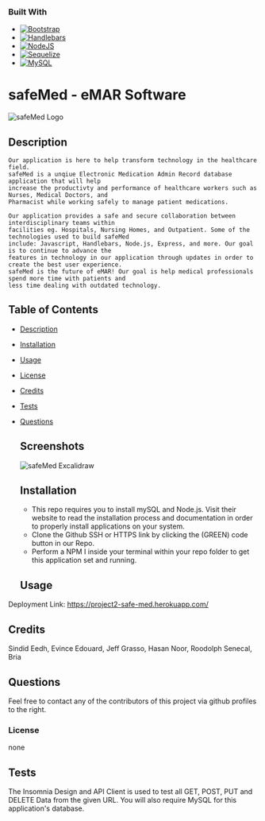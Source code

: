 ### Built With
*  [![Bootstrap][Bootstrap.com]][Bootstrap-url]
*  [![Handlebars][Handlebarsjs.com]][Handlebars-url]
*  [![NodeJS][Node.js]][Nodejs-url]
*  [![Sequelize][Sequelize]][Sequelize-url]
*  [![MySQL][MySQL]][MySQL-url]

# safeMed - eMAR Software
  ![safeMed Logo](./public/img/safeMed-icon.png "safeMed Logo")
  ## Description
    Our application is here to help transform technology in the healthcare field.
    safeMed is a unqiue Electronic Medication Admin Record database application that will help 
    increase the productivty and performance of healthcare workers such as Nurses, Medical Doctors, and 
    Pharmacist while working safely to manage patient medications. 
    
    Our application provides a safe and secure collaboration between interdisciplinary teams within 
    facilities eg. Hospitals, Nursing Homes, and Outpatient. Some of the technologies used to build safeMed 
    include: Javascript, Handlebars, Node.js, Express, and more. Our goal is to continue to advance the 
    features in technology in our application through updates in order to create the best user experience. 
    safeMed is the future of eMAR! Our goal is help medical professionals spend more time with patients and 
    less time dealing with outdated technology. 

 
## Table of Contents
- [Description](#description)
- [Installation](#installation)
- [Usage](#usage)
- [License](#license)
- [Credits](#credits)
- [Tests](#tests)
- [Questions](#questions)

  ## Screenshots
   ![safeMed Excalidraw](./public/img/safeMedexcalidraw.png "Excalidraw Mockup")

  ## Installation
  - This repo requires you to install mySQL and Node.js. Visit their website to read the installation process and documentation in order to properly install applications on your system. 
  - Clone the Github SSH or HTTPS link by clicking the (GREEN) code button in our Repo.
  - Perform a NPM I inside your terminal within your repo folder to get this application set and running. 
  
  ## Usage
Deployment Link: https://project2-safe-med.herokuapp.com/ 

  ## Credits
   Sindid Eedh, Evince Edouard, Jeff Grasso, Hasan Noor, Roodolph Senecal, Bria

  ## Questions
  Feel free to contact any of the contributors of this project via github profiles to the right.


  ### License
  none

  ## Tests
  The Insomnia Design and API Client is used to test all GET, POST, PUT and DELETE Data from the given URL. You will also require MySQL for this application's database.
  

[Handlebarsjs.com]: https://img.shields.io/badge/Handlebars-Handlebars-blue
[Handlebars-url]: https://handlebarsjs.com/
[Bootstrap.com]: https://img.shields.io/badge/Bootstrap-Bootstap-brightgreen
[Bootstrap-url]: https://getbootstrap.com
[Nodejs-url]: https://nodejs.org/en/ 
[Node.js]: https://img.shields.io/badge/NodeJS-NodeJS-green
[MySQL-url]: https://www.mysql.com/
[MySQL]: https://img.shields.io/badge/mySql-mySql-lightgrey
[Sequelize-url]: https://sequelize.org/
[Sequelize]: https://img.shields.io/badge/Sequelize-Sequelize-orange
